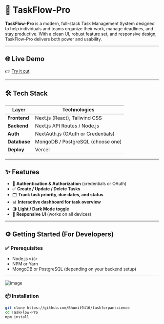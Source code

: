 # 🚀 TaskFlow-Pro

**TaskFlow-Pro** is a modern, full-stack Task Management System designed to help individuals and teams organize their work, manage deadlines, and stay productive. With a clean UI, robust feature set, and responsive design, TaskFlow-Pro delivers both power and usability.

---

## 🌐 Live Demo

👉 [Try it out](https://taskforpanscience.vercel.app)

---

## 🛠️ Tech Stack

| Layer        | Technologies                         |
|--------------|--------------------------------------|
| **Frontend** | Next.js (React), Tailwind CSS        |
| **Backend**  | Next.js API Routes / Node.js         |
| **Auth**     | NextAuth.js (OAuth or Credentials)   |
| **Database** | MongoDB / PostgreSQL (choose one)    |
| **Deploy**   | Vercel                               |

---

## ✨ Features

- 🔐 **Authentication & Authorization** (credentials or OAuth)
- ✅ **Create / Update / Delete Tasks**
- 🗂 **Track task priority, due dates, and status**
- 📊 **Interactive dashboard for task overview**
- 🌗 **Light / Dark Mode toggle**
- 📱 **Responsive UI** (works on all devices)

---

## ⚙️ Getting Started (For Developers)

### ✅ Prerequisites

- Node.js `v18+`
- NPM or Yarn
- MongoDB or PostgreSQL (depending on your backend setup)

---
![image](https://github.com/user-attachments/assets/3d28aec8-78b6-4aa5-bbf2-0ca3bd1262e0)

### 📦 Installation

```bash
git clone https://github.com/Bhumit9416/taskforpanscience
cd TaskFlow-Pro
npm install



